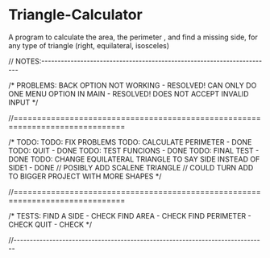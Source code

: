# Triangle-Calculator
A program to calculate the area, the perimeter , and find a missing side, for any type of triangle (right, equilateral, isosceles)

// NOTES:-----------------------------------------------------------------------

/*
PROBLEMS:
  BACK OPTION NOT WORKING - RESOLVED!
  CAN ONLY DO ONE MENU OPTION IN MAIN - RESOLVED!
  DOES NOT ACCEPT INVALID INPUT
*/

//==============================================================================

/*
TODO:
  TODO: FIX PROBLEMS
  TODO: CALCULATE PERIMETER - DONE
  TODO: QUIT - DONE
  TODO: TEST FUNCIONS - DONE
  TODO: FINAL TEST - DONE
  TODO: CHANGE EQUILATERAL TRIANGLE TO SAY SIDE INSTEAD OF SIDE1 - DONE
  // POSIBLY ADD SCALENE TRIANGLE
  // COULD TURN ADD TO BIGGER PROJECT WITH MORE SHAPES
*/

//==============================================================================

/*
TESTS:
  FIND A SIDE - CHECK
  FIND AREA - CHECK
  FIND PERIMETER - CHECK
  QUIT - CHECK
*/

//------------------------------------------------------------------------------
